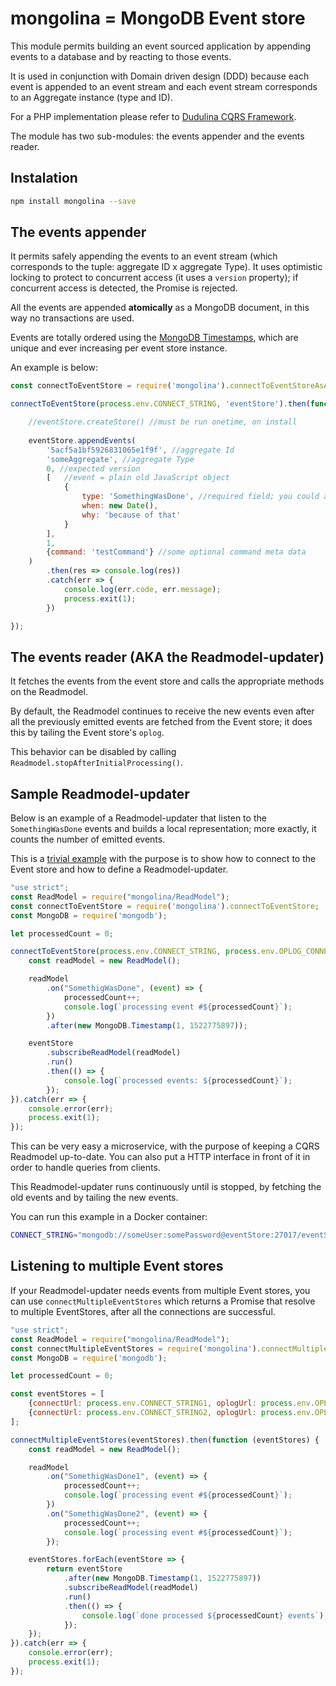# mongolina = MongoDB Event store

This module permits building an event sourced application by appending events to a database and by reacting to those events.

It is used in conjunction with Domain driven design (DDD) because each event is appended to an event stream and each event stream corresponds to an Aggregate instance (type and ID).

For a PHP implementation please refer to [Dudulina CQRS Framework](https://github.com/xprt64/dudulina).

The module has two sub-modules: the events appender and the events reader.

## Instalation

```bash
npm install mongolina --save
```

## The events appender

It permits safely appending the events to an event stream (which corresponds to the tuple: aggregate ID x aggregate Type). 
It uses optimistic locking to protect to concurrent access (it uses a `version` property); if concurrent access is detected, the Promise is rejected.

All the events are appended **atomically** as a MongoDB document, in this way no transactions are used. 

Events are totally ordered using the [MongoDB Timestamps](https://www.mongodb.com/presentations/implementation-of-cluster-wide-causal-consistency-in-mongodb), which are unique and ever increasing per event store instance. 

An example is below:
```javascript
const connectToEventStore = require('mongolina').connectToEventStoreAsAppender;

connectToEventStore(process.env.CONNECT_STRING, 'eventStore').then(function (eventStore) {

    //eventStore.createStore() //must be run onetime, on install
    
    eventStore.appendEvents(
        '5acf5a1bf5926831065e1f9f', //aggregate Id
        'someAggregate', //aggregate Type
        0, //expected version
        [   //event = plain old JavaScript object 
            {
                type: 'SomethingWasDone', //required field; you could also use 'eventClass' instead of 'type'
                when: new Date(),
                why: 'because of that'
            }
        ],
        1,
        {command: 'testCommand'} //some optional command meta data
    )
        .then(res => console.log(res))
        .catch(err => {
            console.log(err.code, err.message);
            process.exit(1);
        })

});
```
## The events reader (AKA the Readmodel-updater)
 
It fetches the events from the event store and calls the appropriate methods on the Readmodel.

By default, the Readmodel continues to receive the new events even after all the previously emitted events are fetched 
from the Event store; it does this by tailing the Event store's `oplog`.

This behavior can be disabled by calling `Readmodel.stopAfterInitialProcessing()`.

## Sample Readmodel-updater

Below is an example of a Readmodel-updater that listen to the `SomethingWasDone` events and builds a local
representation; more exactly, it counts the number of emitted events.

This is a [trivial example](https://github.com/xprt64/mongolina/blob/master/sample/read/simple-readmodel.js) with the purpose is to show how to connect to the Event store and how to define a Readmodel-updater.

```javascript
"use strict";
const ReadModel = require("mongolina/ReadModel");
const connectToEventStore = require('mongolina').connectToEventStore;
const MongoDB = require('mongodb');

let processedCount = 0;

connectToEventStore(process.env.CONNECT_STRING, process.env.OPLOG_CONNECT_STRING).then(function (eventStore) {
    const readModel = new ReadModel();

    readModel
        .on("SomethigWasDone", (event) => {
            processedCount++;
            console.log(`processing event #${processedCount}`);
        })
        .after(new MongoDB.Timestamp(1, 1522775897));

    eventStore
        .subscribeReadModel(readModel)
        .run()
        .then(() => {
            console.log(`processed events: ${processedCount}`);
        });
}).catch(err => {
    console.error(err);
    process.exit(1);
});
```

This can be very easy a microservice, with the purpose of keeping a CQRS Readmodel up-to-date. You can also put a HTTP interface in front of
it in order to handle queries from clients.

This Readmodel-updater runs continuously until is stopped, by fetching the old events and by tailing the new events.

You can run this example in a Docker container:

```bash
CONNECT_STRING="mongodb://someUser:somePassword@eventStore:27017/eventStore" OPLOG_CONNECT_STRING="mongodb://someUser:somePassword@eventStore:27017/local" node simple-readmodel.js
```

## Listening to multiple Event stores

If your Readmodel-updater needs events from multiple Event stores, you can use `connectMultipleEventStores` which returns
a Promise that resolve to multiple EventStores, after all the connections are successful.

```javascript
"use strict";
const ReadModel = require("mongolina/ReadModel");
const connectMultipleEventStores = require('mongolina').connectMultipleEventStores;
const MongoDB = require('mongodb');

let processedCount = 0;

const eventStores = [
    {connectUrl: process.env.CONNECT_STRING1, oplogUrl: process.env.OPLOG_CONNECT_STRING1},
    {connectUrl: process.env.CONNECT_STRING2, oplogUrl: process.env.OPLOG_CONNECT_STRING2}
];

connectMultipleEventStores(eventStores).then(function (eventStores) {
    const readModel = new ReadModel();

    readModel
        .on("SomethigWasDone1", (event) => {
            processedCount++;
            console.log(`processing event #${processedCount}`);
        })
        .on("SomethigWasDone2", (event) => {
            processedCount++;
            console.log(`processing event #${processedCount}`);
        });

    eventStores.forEach(eventStore => {
        return eventStore
            .after(new MongoDB.Timestamp(1, 1522775897))
            .subscribeReadModel(readModel)
            .run()
            .then(() => {
                console.log(`done processed ${processedCount} events`);
            });
    });
}).catch(err => {
    console.error(err);
    process.exit(1);
});
```
